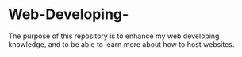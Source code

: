 # Web-Developing-
The purpose of this repository is to enhance my web developing knowledge, and to be able to learn more about how to host websites.
